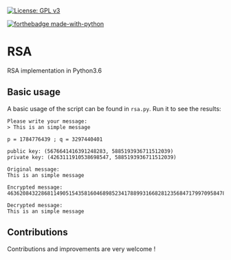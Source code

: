 [![License: GPL v3](https://img.shields.io/badge/License-GPL%20v3-blue.svg)](https://www.gnu.org/licenses/gpl-3.0)

[![forthebadge made-with-python](http://ForTheBadge.com/images/badges/made-with-python.svg)](https://www.python.org/) 

# RSA
RSA implementation in Python3.6

## Basic usage
A basic usage of the script can be found in `rsa.py`.
Run it to see the results:
```
Please write your message:
> This is an simple message

p = 1784776439 ; q = 3297440401

public key: (5676641416391248283, 5885193936711512039)
private key: (4263111910538698547, 5885193936711512039)

Original message:
This is an simple message

Encrypted message:
4636208432286811490515435816046898523417889931668281235684717997095847874185323503290619927752717889931668281235684717997095847874185323503290619927752726987186823353760295063392803501573857323503290619927752747179970958478741851788993166828123568307457283089065745638897154778671651924107537177897941567275507492884433693323503290619927752730745728308906574562755074928844336934717997095847874185471799709584787418526987186823353760292497749917047632818275507492884433693

Decrypted message:
This is an simple message
```

## Contributions
Contributions and improvements are very welcome !
